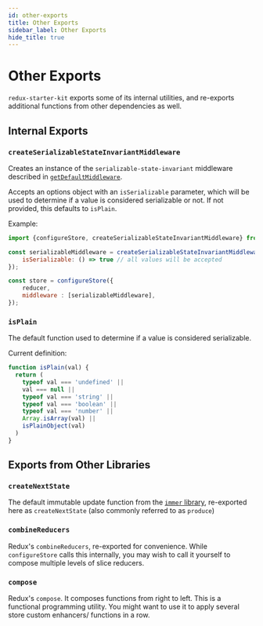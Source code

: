 ```yaml
---
id: other-exports
title: Other Exports
sidebar_label: Other Exports
hide_title: true
---
```


# Other Exports

`redux-starter-kit` exports some of its internal utilities, and re-exports additional functions from other dependencies as well.


## Internal Exports


### `createSerializableStateInvariantMiddleware`

Creates an instance of the `serializable-state-invariant` middleware described in [`getDefaultMiddleware`](./getDefaultMiddleware.md).

Accepts an options object with an `isSerializable` parameter, which will be used
to determine if a value is considered serializable or not.  If not provided, this
defaults to `isPlain`.

Example:

```js
import {configureStore, createSerializableStateInvariantMiddleware} from "redux-starter-kit";

const serializableMiddleware = createSerializableStateInvariantMiddleware({
    isSerializable: () => true // all values will be accepted
});

const store = configureStore({
    reducer,
    middleware : [serializableMiddleware],
});
```

### `isPlain`

The default function used to determine if a value is considered serializable.

Current definition:

```js
function isPlain(val) {
  return (
    typeof val === 'undefined' ||
    val === null ||
    typeof val === 'string' ||
    typeof val === 'boolean' ||
    typeof val === 'number' ||
    Array.isArray(val) ||
    isPlainObject(val)
  )
}
```


## Exports from Other Libraries

### `createNextState`

The default immutable update function from the [`immer` library](https://github.com/mweststrate/immer#api), re-exported here as `createNextState` (also commonly referred to as `produce`)

### `combineReducers`

Redux's `combineReducers`, re-exported for convenience. While `configureStore` calls this internally, you may wish to call it yourself to compose multiple levels of slice reducers.

### `compose`

Redux's `compose`. It composes functions from right to left.
This is a functional programming utility. You might want to use it to apply several store custom enhancers/ functions in a row.
